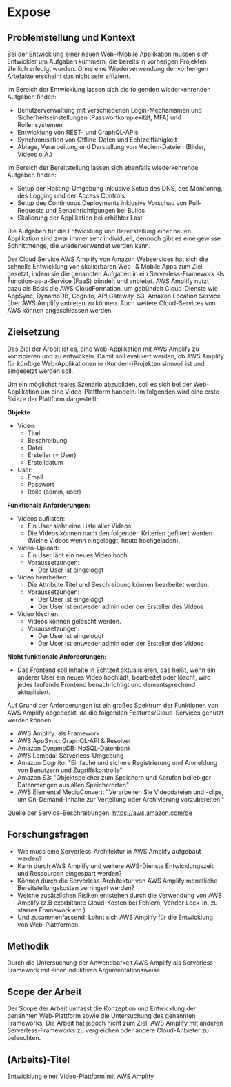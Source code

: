 # Expose

## Problemstellung und Kontext

Bei der Entwicklung einer neuen Web-/Mobile Applikation müssen sich Entwickler um Aufgaben kümmern, die bereits in vorherigen Projekten ähnlich erledigt wurden. Ohne eine Wiederverwendung der vorherigen Artefakte erscheint das nicht sehr effizient.

Im Bereich der Entwicklung lassen sich die folgenden wiederkehrenden Aufgaben finden:

- Benutzerverwaltung mit verschiedenen Login-Mechanismen und Sicherheitseinstellungen (Passwortkomplexität, MFA) und Rollensystemen
- Entwicklung von REST- und GraphQL-APIs
- Synchronisation von Offline-Daten und Echtzeitfähigkeit
- Ablage, Verarbeitung und Darstellung von Medien-Dateien (Bilder, Videos o.Ä.)

Im Bereich der Bereitstellung lassen sich ebenfalls wiederkehrende Aufgaben finden:

- Setup der Hosting-Umgebung inklusive Setup des DNS, des Monitoring, des Logging und der Access Controls
- Setup des Continuous Deployments inklusive Vorschau von Pull-Requests und Benachrichtigungen bei Builds
- Skalierung der Applikation bei erhöhter Last

Die Aufgaben für die Entwicklung und Bereitstellung einer neuen Applikation sind zwar immer sehr individuell, dennoch gibt es eine gewisse Schnittmenge, die wiederverwendet werden kann.

Der Cloud Service AWS Amplify von Amazon Webservices hat sich die schnelle Entwicklung von skalierbaren Web- & Mobile Apps zum Ziel gesetzt, indem sie die genannten Aufgaben in ein Serverless-Framework als Function-as-a-Service (FaaS) bündelt und anbietet. AWS Amplify nutzt dazu als Basis die AWS CloudFormation, um gebündelt Cloud-Dienste wie AppSync, DynamoDB, Cognito, API Gateway, S3, Amazon Location Service  über AWS Amplify anbieten zu können. Auch weitere Cloud-Services von AWS können angeschlossen werden.

## Zielsetzung

Das Ziel der Arbeit ist es, eine Web-Applikation mit AWS Amplify zu konzipieren und zu entwickeln. Damit soll evaluiert werden, ob AWS Amplify für künftige Web-Applikationen in (Kunden-)Projekten sinnvoll ist und eingesetzt werden soll.

Um ein möglichst reales Szenario abzubilden, soll es sich bei der Web-Applikation um eine Video-Plattform handeln. Im folgenden wird eine erste Skizze der Plattform dargestellt:

**Objekte**

- Video:
  - Titel
  - Beschreibung
  - Datei
  - Ersteller (= User)
  - Erstelldatum
- User:
  - Email
  - Passwort
  - Rolle (admin, user)
  
**Funktionale Anforderungen:**

- Videos auflisten:
  - Ein User sieht eine Liste aller Videos
  - Die Videos können nach den folgenden Kriterien gefiltert werden (Meine Videos wenn eingeloggt, heute hochgeladen).
- Video-Upload:
  - Ein User lädt ein neues Video hoch.
  - Voraussetzungen:
    - Der User ist eingeloggt
- Video bearbeiten:
  - Die Attribute Titel und Beschreibung können bearbeitet werden.
  - Voraussetzungen:
    - Der User ist eingeloggt
    - Der User ist entweder admin oder der Ersteller des Videos
- Video löschen:
  - Videos können gelöscht werden. 
  - Voraussetzungen:
    - Der User ist eingeloggt
    - Der User ist entweder admin oder der Ersteller des Videos

**Nicht funktionale Anforderungen:**

- Das Frontend soll Inhalte in Echtzeit aktualisieren, das heißt, wenn ein anderer User ein neues Video hochlädt, bearbeitet oder löscht, wird jedes laufende Frontend benachrichtigt und dementsprechend aktualisiert.

Auf Grund der Anforderungen ist ein großes Spektrum der Funktionen von AWS Amplify abgedeckt, da die folgenden Features/Cloud-Services genutzt werden können:

- AWS Amplify: als Framework
- AWS AppSync: GraphQL-API & Resolver
- Amazon DynamoDB: NoSQL-Datenbank
- AWS Lambda: Serverless-Umgebung
- Amazon Cognito: "Einfache und sichere Registrierung und Anmeldung von Benutzern und Zugriffskontrolle"
- Amazon S3: "Objektspeicher zum Speichern und Abrufen beliebiger Datenmengen aus allen Speicherorten"
- AWS Elemental MediaConvert: "Verarbeiten Sie Videodateien und -clips, um On-Demand-Inhalte zur Verteilung oder Archivierung vorzubereiten."

Quelle der Service-Beschreibungen: https://aws.amazon.com/de

## Forschungsfragen

- Wie muss eine Serverless-Architektur in AWS Amplify aufgebaut werden?
- Kann durch AWS Amplify und weitere AWS-Dienste Entwicklungszeit und Ressourcen eingespart werden?
- Können durch die Serverless-Architektur von AWS Amplify monatliche Bereitstellungskosten verringert werden?
- Welche zusätzlichen Risiken entstehen durch die Verwendung von AWS Amplify (z.B exorbitante Cloud-Kosten bei Fehlern, Vendor Lock-In, zu starres Framework etc.)
- Und zusammenfassend: Lohnt sich AWS Amplify für die Entwicklung von Web-Plattformen.

## Methodik

Durch die Untersuchung der Anwendbarkeit AWS Amplify als Serverless-Framework mit einer induktiven Argumentationsweise.

## Scope der Arbeit

Der Scope der Arbeit umfasst die Konzeption und Entwicklung der genannten Web-Plattform sowie die Untersuchung des genannten Frameworks. Die Arbeit hat jedoch nicht zum Ziel, AWS Amplify mit anderen Serverless-Frameworks zu vergleichen oder andere Cloud-Anbieter zu beleuchten.

## (Arbeits)-Titel

Entwicklung einer Video-Plattform mit AWS Amplify
